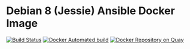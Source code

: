 # Debian 8 (Jessie) Ansible Docker Image

[![Build Status](https://api.travis-ci.org/haghighi-ahmad/docker-ansible-debian8.svg)](https://travis-ci.org/haghighi-ahmad/docker-ansible-debian8)
[![Docker Automated build](https://img.shields.io/docker/automated/haghighi/docker-ansible-debian8.svg?maxAge=2592000)](https://hub.docker.com/r/haghighi/docker-ansible-debian8/)
[![Docker Repository on Quay](https://quay.io/repository/haghighi_ahmad/docker-ansible-debian8/status "Docker Repository on Quay")](https://quay.io/repository/haghighi_ahmad/docker-ansible-debian8)

